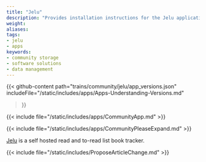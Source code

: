 ```yaml
---
title: "Jelu"
description: "Provides installation instructions for the Jelu application in TrueNAS."
weight: 
aliases:
tags:
- jelu
- apps
keywords:
- community storage
- software solutions
- data management
---
```


{{< github-content 
    path="trains/community/jelu/app_versions.json"
	includeFile="/static/includes/apps/Apps-Understanding-Versions.md"
>}}

{{< include file="/static/includes/apps/CommunityApp.md" >}}

{{< include file="/static/includes/apps/CommunityPleaseExpand.md" >}}

<a href="https://github.com/bayang/jelu">Jelu</a> is a self hosted read and to-read list book tracker.

{{< include file="/static/includes/ProposeArticleChange.md" >}}
